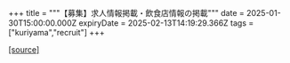 +++
title = """【募集】求人情報掲載・飲食店情報の掲載"""
date = 2025-01-30T15:00:00.000Z
expiryDate = 2025-02-13T14:19:29.366Z
tags = ["kuriyama","recruit"]
+++


[[source]](https://www.town.kuriyama.hokkaido.jp/soshiki/46/26544.html)
